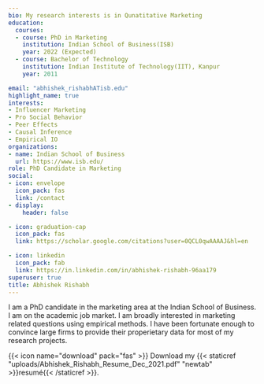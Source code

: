 ```yaml
---
bio: My research interests is in Qunatitative Marketing
education:
  courses:
  - course: PhD in Marketing
    institution: Indian School of Business(ISB)
    year: 2022 (Expected)
  - course: Bachelor of Technology
    institution: Indian Institute of Technology(IIT), Kanpur
    year: 2011

email: "abhishek_rishabhATisb.edu"
highlight_name: true
interests:
- Influencer Marketing
- Pro Social Behavior
- Peer Effects
- Causal Inference 
- Empirical IO
organizations:
- name: Indian School of Business
  url: https://www.isb.edu/
role: PhD Candidate in Marketing
social:
- icon: envelope
  icon_pack: fas
  link: /contact
- display:
    header: false

- icon: graduation-cap
  icon_pack: fas
  link: https://scholar.google.com/citations?user=0QCL0qwAAAAJ&hl=en

- icon: linkedin
  icon_pack: fab
  link: https://in.linkedin.com/in/abhishek-rishabh-96aa179
superuser: true
title: Abhishek Rishabh
---
```


I am a PhD candidate in the marketing area at the Indian School of Business. I am on the academic job market. I am broadly interested in marketing related questions using empirical methods. I have been fortunate enough to convince large firms to provide their properietary data for most of my research projects. 

{{< icon name="download" pack="fas" >}} Download my {{< staticref "uploads/Abhishek_Rishabh_Resume_Dec_2021.pdf" "newtab" >}}resumé{{< /staticref >}}.
